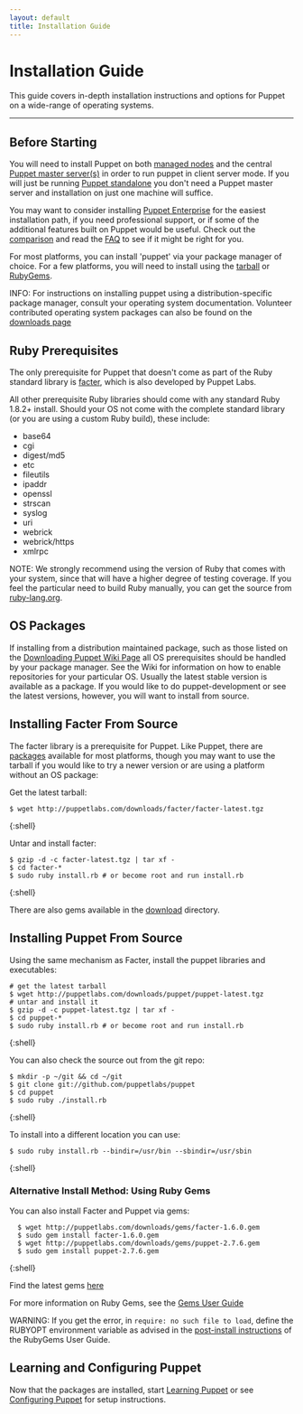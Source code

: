 ```yaml
---
layout: default
title: Installation Guide
---
```


Installation Guide
==================

This guide covers in-depth installation instructions and options for Puppet on
a wide-range of operating systems.

* * *

Before Starting
---------------

You will need to install Puppet on both [managed nodes](./tools.html#puppet-agent-or-puppetd)
and the central [Puppet master server(s)](./tools.html#puppet-master-or-puppetmasterd)
in order to run puppet in client server mode.
If you will just be running [Puppet standalone](./tools.html#puppet-apply-or-puppet)
you don't need a Puppet master server and installation on just one machine will suffice.

You may want to consider installing [Puppet Enterprise](http://puppetlabs.com/puppet/puppet-enterprise/) 
for the easiest installation path, if you need professional support, or if some
of the additional features built on Puppet would be useful.  Check out the
[comparison](http://puppetlabs.com/puppet/compare/) and read the [FAQ](http://puppetlabs.com/puppet/faq/) to see if it might be right for you.

For most platforms, you can install 'puppet' via your package
manager of choice.  For a few platforms, you will need to install
using the [tarball](http://www.puppetlabs.com/downloads/puppet/) or
[RubyGems](http://www.puppetlabs.com/downloads/gems/).

INFO: For instructions on installing puppet using a distribution-specific package manager, consult your operating system documentation.  Volunteer contributed operating system packages can also be found on the [downloads page](http://projects.puppetlabs.com/projects/puppet/wiki/Downloading_Puppet)

Ruby Prerequisites
------------------

The only prerequisite for Puppet that doesn't come as part of the
Ruby standard library is
[facter](http://puppetlabs.com/puppet/related-projects/facter/),
which is also developed by Puppet Labs.

All other prerequisite Ruby libraries should come with any standard Ruby 1.8.2+ install.  Should your OS not come with the complete standard
library (or you are using a custom Ruby build), these include:

* base64
* cgi
* digest/md5
* etc
* fileutils
* ipaddr
* openssl
* strscan
* syslog
* uri
* webrick
* webrick/https
* xmlrpc

NOTE: We strongly recommend using the version of Ruby that comes with your system, since that will have a higher degree of testing coverage.
If you feel the particular need to build Ruby manually, you can get the source from [ruby-lang.org](http://ruby-lang.org/).

OS Packages
-----------

If installing from a distribution maintained package, such as those listed on the [Downloading Puppet Wiki Page](http://projects.puppetlabs.com/projects/puppet/wiki/Downloading_Puppet) all OS prerequisites should be handled by your package manager.  See the Wiki for information on how to enable repositories for your particular OS.  Usually the latest stable version is available as a package.  If you would like to do puppet-development or see the latest versions, however, you will want to install from source.


Installing Facter From Source
-----------------------------

The facter library is a prerequisite for Puppet. Like Puppet, there are
[packages](http://projects.puppetlabs.com/projects/puppet/wiki/Downloading_Puppet)
available for most platforms, though you may want to use the
tarball if you would like to try a newer version or are using
a platform without an OS package:

Get the latest tarball:

    $ wget http://puppetlabs.com/downloads/facter/facter-latest.tgz
{:shell}

Untar and install facter:

    $ gzip -d -c facter-latest.tgz | tar xf -
    $ cd facter-*
    $ sudo ruby install.rb # or become root and run install.rb
{:shell}

There are also gems available in the
[download](http://www.puppetlabs.com/downloads/) directory.

Installing Puppet From Source
-----------------------------

Using the same mechanism as Facter, install the puppet libraries and
executables:

    # get the latest tarball
    $ wget http://puppetlabs.com/downloads/puppet/puppet-latest.tgz
    # untar and install it
    $ gzip -d -c puppet-latest.tgz | tar xf -
    $ cd puppet-*
    $ sudo ruby install.rb # or become root and run install.rb
{:shell}

You can also check the source out from the git repo:

    $ mkdir -p ~/git && cd ~/git
    $ git clone git://github.com/puppetlabs/puppet
    $ cd puppet
    $ sudo ruby ./install.rb
{:shell}

To install into a different location you can use:

    $ sudo ruby install.rb --bindir=/usr/bin --sbindir=/usr/sbin
{:shell}

### Alternative Install Method: Using Ruby Gems

You can also install Facter and Puppet via gems:

      $ wget http://puppetlabs.com/downloads/gems/facter-1.6.0.gem
      $ sudo gem install facter-1.6.0.gem
      $ wget http://puppetlabs.com/downloads/gems/puppet-2.7.6.gem
      $ sudo gem install puppet-2.7.6.gem
{:shell}

Find the latest gems
[here](http://puppetlabs.com/downloads/gems/)

For more information on Ruby Gems, see the
[Gems User Guide](http://docs.rubygems.org/read/book/1)

WARNING: If you get the error, in `require: no such file to load`, define the RUBYOPT environment variable as advised in the
[post-install instructions](http://docs.rubygems.org/read/chapter/3#page70)
of the RubyGems User Guide.

Learning and Configuring Puppet
------------------

Now that the packages are installed, start [Learning Puppet](../learning/) or see [Configuring Puppet](./configuring.html) for setup instructions.
